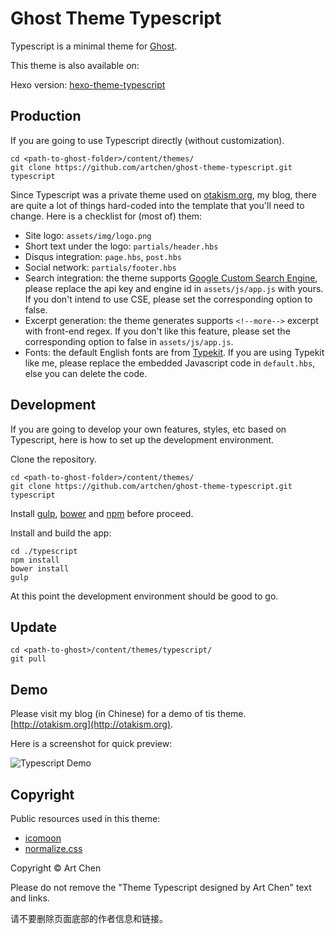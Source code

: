 # Ghost Theme Typescript

Typescript is a minimal theme for [Ghost](http://ghost.org).

This theme is also available on:

Hexo version: [hexo-theme-typescript](https://github.com/artchen/hexo-theme-typescript)

## Production

If you are going to use Typescript directly (without customization).

```
cd <path-to-ghost-folder>/content/themes/
git clone https://github.com/artchen/ghost-theme-typescript.git typescript
```

Since Typescript was a private theme used on [otakism.org](http://otakism.org), my blog, there are quite a lot of things hard-coded into the template that you'll need to change. Here is a checklist for (most of) them:

* Site logo: `assets/img/logo.png`
* Short text under the logo: `partials/header.hbs`
* Disqus integration: `page.hbs`, `post.hbs`
* Social network: `partials/footer.hbs`
* Search integration: the theme supports [Google Custom Search Engine](https://cse.google.com), please replace the api key and engine id in `assets/js/app.js` with yours. If you don't intend to use CSE, please set the corresponding option to false.
* Excerpt generation: the theme generates supports `<!--more-->` excerpt with front-end regex. If you don't like this feature, please set the corresponding option to false in `assets/js/app.js`.
* Fonts: the default English fonts are from [Typekit](https://typekit.com/). If you are using Typekit like me, please replace the embedded Javascript code in `default.hbs`, else you can delete the code.

## Development

If you are going to develop your own features, styles, etc based on Typescript, here is how to set up the development environment.

Clone the repository.

```
cd <path-to-ghost-folder>/content/themes/
git clone https://github.com/artchen/ghost-theme-typescript.git typescript
```

Install [gulp](http://gulpjs.com/), [bower](http://bower.io/) and [npm](https://www.npmjs.com/) before proceed.

Install and build the app:

```
cd ./typescript
npm install
bower install
gulp
```

At this point the development environment should be good to go.

## Update

```
cd <path-to-ghost>/content/themes/typescript/
git pull
```

## Demo

Please visit my blog (in Chinese) for a demo of tis theme. [http://otakism.org](http://otakism.org).

Here is a screenshot for quick preview:

![Typescript Demo](http://artifact.me/images/ghost-theme-typescript-screenshot.png)

## Copyright

Public resources used in this theme:

* [icomoon](https://icomoon.io/)
* [normalize.css](https://necolas.github.io/normalize.css/)

Copyright © Art Chen

Please do not remove the "Theme Typescript designed by Art Chen" text and links.

请不要删除页面底部的作者信息和链接。

